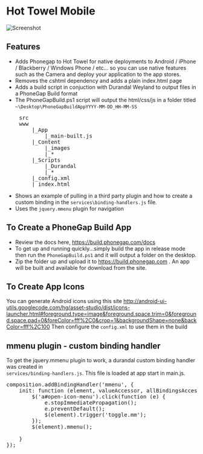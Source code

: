 ﻿Hot Towel Mobile
=================

![Screenshot]('/Content/images/readme.png')

Features
---------
* Adds Phonegap to Hot Towel for native deployments to Android / iPhone / Blackberry / Windows Phone / etc... so 
you can use native features such as the Camera and deploy your application to the app stores.
* Removes the cshtml dependency and adds a plain index.html page
* Adds a build script in conjuction with Durandal Weyland to output files in a PhoneGap Build format
* The PhoneGapBuild.ps1 script will output the html/css/js in a folder titled 
`~\Desktop\PhoneGapBuildAppYYYY-MM-DD_HH-MM-SS`
<pre>
	src
	www
		|_App
			|_main-built.js
		|_Content
			|_images
			|_*
		|_Scripts	
			|_Durandal
			|_*
		|_config.xml
		|_index.html
</pre>
* Shows an example of pulling in a third party plugin and how to create a custom binding in the `services\binding-handlers.js` file. 
* Uses the `jquery.mmenu` plugin for navigation 

To Create a PhoneGap Build App
--------------------------------
* Review the docs here, https://build.phonegap.com/docs 
* To get up and running quickly...simply build the app in release mode then
 run the `PhoneGapBuild.ps1` and it will output a folder on the desktop.
* Zip the folder up and upload it to https://build.phonegap.com . 
An app will be built and available for download from the site.

To Create App Icons
-------------------
You can generate Android icons using this site http://android-ui-utils.googlecode.com/hg/asset-studio/dist/icons-launcher.html#foreground.type=image&foreground.space.trim=0&foreground.space.pad=0&foreColor=fff%2C0&crop=1&backgroundShape=none&backColor=fff%2C100
Then configure the `config.xml` to use them in the build


mmenu plugin - custom binding handler
-------------------------------------
To get the jquery.mmenu plugin to work, a durandal custom binding handler was created in  
`services/binding-handlers.js`. This file is loaded at app start in main.js.

<pre>
composition.addBindingHandler('mmenu', {
    init: function (element, valueAccessor, allBindingsAccessor, viewModel) {
        $('a#open-icon-menu').click(function (e) {
            e.stopImmediatePropagation();
            e.preventDefault();
            $(element).trigger('toggle.mm');
        });
        $(element).mmenu();

    }
});
</pre>
